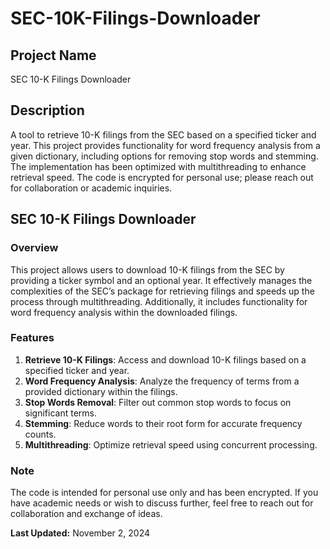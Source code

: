 # SEC-10K-Filings-Downloader

## Project Name
SEC 10-K Filings Downloader

## Description
A tool to retrieve 10-K filings from the SEC based on a specified ticker and year. This project provides functionality for word frequency analysis from a given dictionary, including options for removing stop words and stemming. The implementation has been optimized with multithreading to enhance retrieval speed. The code is encrypted for personal use; please reach out for collaboration or academic inquiries.

## SEC 10-K Filings Downloader
### Overview
This project allows users to download 10-K filings from the SEC by providing a ticker symbol and an optional year. It effectively manages the complexities of the SEC’s package for retrieving filings and speeds up the process through multithreading. Additionally, it includes functionality for word frequency analysis within the downloaded filings.

### Features
1. **Retrieve 10-K Filings**: Access and download 10-K filings based on a specified ticker and year.
2. **Word Frequency Analysis**: Analyze the frequency of terms from a provided dictionary within the filings.
3. **Stop Words Removal**: Filter out common stop words to focus on significant terms.
4. **Stemming**: Reduce words to their root form for accurate frequency counts.
5. **Multithreading**: Optimize retrieval speed using concurrent processing.

### Note
The code is intended for personal use only and has been encrypted. If you have academic needs or wish to discuss further, feel free to reach out for collaboration and exchange of ideas.

**Last Updated:** November 2, 2024
